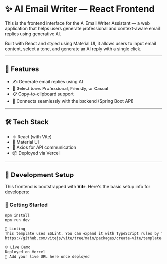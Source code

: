 # ✨ AI Email Writer — React Frontend

This is the frontend interface for the AI Email Writer Assistant — a web application that helps users generate professional and context-aware email replies using generative AI.

Built with React and styled using Material UI, it allows users to input email content, select a tone, and generate an AI reply with a single click.

---

## 🚀 Features

- ✍️ Generate email replies using AI
- 🎨 Select tone: Professional, Friendly, or Casual
- 📋 Copy-to-clipboard support
- 🔁 Connects seamlessly with the backend (Spring Boot API)

---

## 🛠️ Tech Stack

- ⚛️ React (with Vite)
- 🎨 Material UI
- 🔗 Axios for API communication
- 📦 Deployed via Vercel

---

## 🧪 Development Setup

This frontend is bootstrapped with **Vite**. Here's the basic setup info for developers:

### 🔧 Getting Started

```bash
npm install
npm run dev

🔧 Linting
This template uses ESLint. You can expand it with TypeScript rules by following the official TS Vite template:
https://github.com/vitejs/vite/tree/main/packages/create-vite/template-react-ts

🌐 Live Demo
Deployed on Vercel
🔗 Add your live URL here once deployed